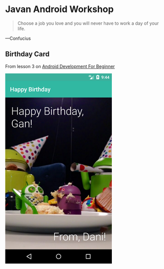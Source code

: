 # Javan Android Workshop

> Choose a job you love and you will never have to work a day of your life.

—Confucius

## Birthday Card

From lesson 3 on [Android Development For Beginner][udacity_link]

<img src="image.png" width="340">

[udacity_link]: https://www.udacity.com/course/android-development-for-beginners--ud837
